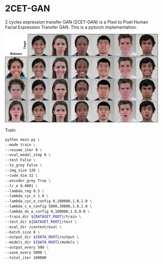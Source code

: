 # 2CET-GAN
2 cycles expression transfer GAN (2CET-GAN) is a Pixel to Pixel Human Facial Expression Transfer GAN.
This is a pytorch implementation.

<p ><img src="evaluation/output/demo_matrix_1.png" /></p>

Train:
```bash
python main.py \
--mode train \
--resume_iter 0 \
--eval_model_step 0 \
--test False \
--to_grey False \
--img_size 128 \
--code_dim 32 \
--encoder_grey True \
--lr_e 0.0001 \
--lambda_reg 0.5 \
--lambda_cyc_n 1.0 \
--lambda_cyc_e_config 0,100000,1.0,1.0 \
--lambda_c_e_config 5000,30000,1.0,1.0 \
--lambda_ds_e_config 0,100000,1.0,0.0 \
--train_dir ${DATASET_ROOT}/train \
--test_dir ${DATASET_ROOT}/test \
--eval_dir /content/eval \
--batch_size 8 \
--output_dir ${DATA_ROOT}/output \
--models_dir ${DATA_ROOT}/models \
--output_every 500 \
--save_every 5000 \
--total_iter 100000

```

